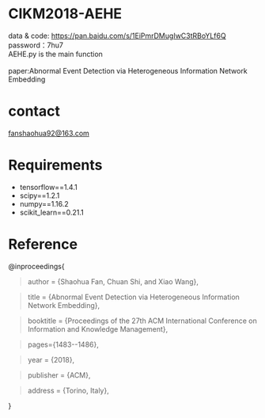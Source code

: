 # CIKM2018-AEHE
data & code: https://pan.baidu.com/s/1EiPmrDMugIwC3tRBoYLf6Q  password：7hu7 
</br>AEHE.py is the main function  
</br>paper:Abnormal Event Detection via Heterogeneous Information Network Embedding  
# contact
fanshaohua92@163.com

# Requirements
* tensorflow==1.4.1
* scipy==1.2.1
* numpy==1.16.2
* scikit_learn==0.21.1

# Reference
@inproceedings{

> author = {Shaohua Fan, Chuan Shi, and Xiao Wang},
 
> title = {Abnormal Event Detection via Heterogeneous Information Network Embedding},
 
> booktitle = {Proceedings of the 27th ACM International Conference on Information and Knowledge Management},
 
> pages={1483--1486},

> year = {2018}, 

> publisher = {ACM},

> address = {Torino, Italy},
 
}
